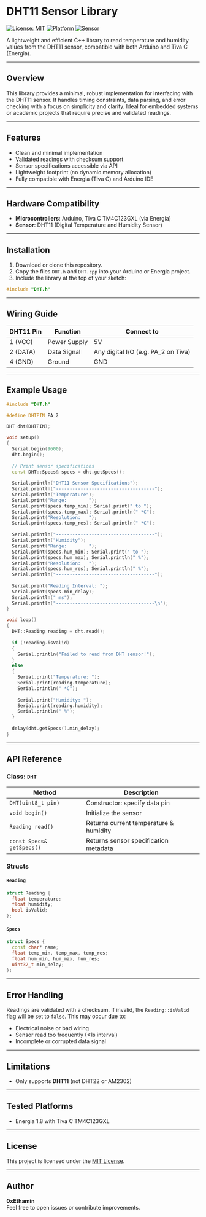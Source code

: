 # DHT11 Sensor Library

[![License: MIT](https://img.shields.io/badge/License-MIT-blue.svg)](LICENSE)
[![Platform](https://img.shields.io/badge/platform-Arduino%20%7C%20Energia-blue)]()
[![Sensor](https://img.shields.io/badge/sensor-DHT11-green)]()

A lightweight and efficient C++ library to read temperature and humidity values from the DHT11 sensor, compatible with both Arduino and Tiva C (Energia).

---

## Overview

This library provides a minimal, robust implementation for interfacing with the DHT11 sensor. It handles timing constraints, data parsing, and error checking with a focus on simplicity and clarity. Ideal for embedded systems or academic projects that require precise and validated readings.

---

## Features

- Clean and minimal implementation
- Validated readings with checksum support
- Sensor specifications accessible via API
- Lightweight footprint (no dynamic memory allocation)
- Fully compatible with Energia (Tiva C) and Arduino IDE

---

## Hardware Compatibility

- **Microcontrollers**: Arduino, Tiva C TM4C123GXL (via Energia)
- **Sensor**: DHT11 (Digital Temperature and Humidity Sensor)

---

## Installation

1. Download or clone this repository.
2. Copy the files `DHT.h` and `DHT.cpp` into your Arduino or Energia project.
3. Include the library at the top of your sketch:

```cpp
#include "DHT.h"
```

---

## Wiring Guide

| DHT11 Pin | Function      | Connect to                          |
|-----------|---------------|-------------------------------------|
| 1 (VCC)   | Power Supply  | 5V                                  |
| 2 (DATA)  | Data Signal   | Any digital I/O (e.g. PA_2 on Tiva) |
| 4 (GND)   | Ground        | GND                                 |

---

## Example Usage

```cpp
#include "DHT.h"

#define DHTPIN PA_2

DHT dht(DHTPIN);

void setup() 
{
  Serial.begin(9600);
  dht.begin();
  
  // Print sensor specifications
  const DHT::Specs& specs = dht.getSpecs();
  
  Serial.println("DHT11 Sensor Specifications");
  Serial.println("------------------------------------");
  Serial.println("Temperature");
  Serial.print("Range:        "); 
  Serial.print(specs.temp_min); Serial.print(" to "); 
  Serial.print(specs.temp_max); Serial.println(" *C");
  Serial.print("Resolution:   "); 
  Serial.print(specs.temp_res); Serial.println(" *C");
  
  Serial.println("------------------------------------");
  Serial.println("Humidity");
  Serial.print("Range:        "); 
  Serial.print(specs.hum_min); Serial.print(" to "); 
  Serial.print(specs.hum_max); Serial.println(" %");
  Serial.print("Resolution:   "); 
  Serial.print(specs.hum_res); Serial.println(" %");
  Serial.println("------------------------------------");
  
  Serial.print("Reading Interval: ");
  Serial.print(specs.min_delay);
  Serial.println(" ms");
  Serial.println("------------------------------------\n");
}

void loop() 
{
  DHT::Reading reading = dht.read();
  
  if (!reading.isValid) 
  {
    Serial.println("Failed to read from DHT sensor!");
  } 
  else 
  {
    Serial.print("Temperature: ");
    Serial.print(reading.temperature);
    Serial.println(" *C");
    
    Serial.print("Humidity: ");
    Serial.print(reading.humidity);
    Serial.println(" %");
  }
  
  delay(dht.getSpecs().min_delay);
}
```

---

## API Reference

### Class: `DHT`

| Method                    | Description                            |
|---------------------------|----------------------------------------|
| `DHT(uint8_t pin)`        | Constructor: specify data pin          |
| `void begin()`            | Initialize the sensor                  |
| `Reading read()`          | Returns current temperature & humidity |
| `const Specs& getSpecs()` | Returns sensor specification metadata  |

### Structs

#### `Reading`
```cpp
struct Reading {
  float temperature;
  float humidity;
  bool isValid;
};
```

#### `Specs`
```cpp
struct Specs {
  const char* name;
  float temp_min, temp_max, temp_res;
  float hum_min, hum_max, hum_res;
  uint32_t min_delay;
};
```
---

## Error Handling

Readings are validated with a checksum. If invalid, the `Reading::isValid` flag will be set to `false`. This may occur due to:
- Electrical noise or bad wiring
- Sensor read too frequently (<1s interval)
- Incomplete or corrupted data signal

---

## Limitations

- Only supports **DHT11** (not DHT22 or AM2302)

---

## Tested Platforms

- Energia 1.8 with Tiva C TM4C123GXL

---

## License

This project is licensed under the [MIT License](LICENSE).

---

## Author

**0xEthamin**  
Feel free to open issues or contribute improvements.
